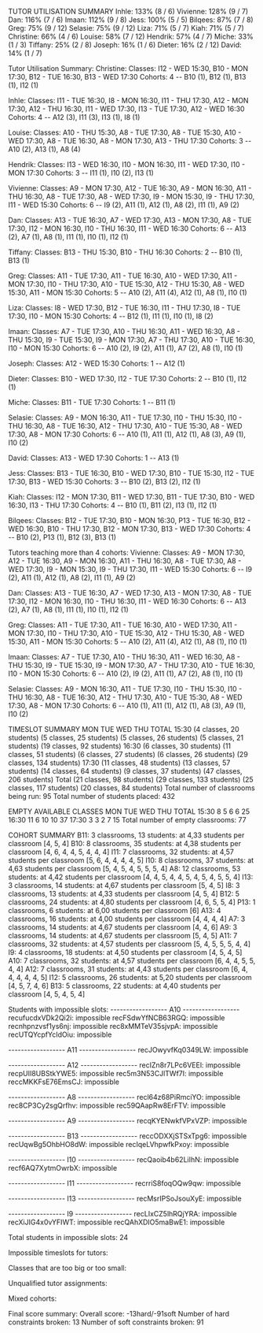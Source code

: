 TUTOR UTILISATION SUMMARY
Inhle: 133% (8 / 6)
Vivienne: 128% (9 / 7)
Dan: 116% (7 / 6)
Imaan: 112% (9 / 8)
Jess: 100% (5 / 5)
Bilqees: 87% (7 / 8)
Greg: 75% (9 / 12)
Selasie: 75% (9 / 12)
Liza: 71% (5 / 7)
Kiah: 71% (5 / 7)
Christine: 66% (4 / 6)
Louise: 58% (7 / 12)
Hendrik: 57% (4 / 7)
Miche: 33% (1 / 3)
Tiffany: 25% (2 / 8)
Joseph: 16% (1 / 6)
Dieter: 16% (2 / 12)
David: 14% (1 / 7)

Tutor Utilisation Summary:
Christine:
  Classes: I12 - WED 15:30, B10 - MON 17:30, B12 - TUE 16:30, B13 - WED 17:30
  Cohorts: 4 -- B10 (1), B12 (1), B13 (1), I12 (1)

Inhle:
  Classes: I11 - TUE 16:30, I8 - MON 16:30, I11 - THU 17:30, A12 - MON 17:30, A12 - THU 16:30, I11 - WED 17:30, I13 - TUE 17:30, A12 - WED 16:30
  Cohorts: 4 -- A12 (3), I11 (3), I13 (1), I8 (1)

Louise:
  Classes: A10 - THU 15:30, A8 - TUE 17:30, A8 - TUE 15:30, A10 - WED 17:30, A8 - TUE 16:30, A8 - MON 17:30, A13 - THU 17:30
  Cohorts: 3 -- A10 (2), A13 (1), A8 (4)

Hendrik:
  Classes: I13 - WED 16:30, I10 - MON 16:30, I11 - WED 17:30, I10 - MON 17:30
  Cohorts: 3 -- I11 (1), I10 (2), I13 (1)

Vivienne:
  Classes: A9 - MON 17:30, A12 - TUE 16:30, A9 - MON 16:30, A11 - THU 16:30, A8 - TUE 17:30, A8 - WED 17:30, I9 - MON 15:30, I9 - THU 17:30, I11 - WED 15:30
  Cohorts: 6 -- I9 (2), A11 (1), A12 (1), A8 (2), I11 (1), A9 (2)

Dan:
  Classes: A13 - TUE 16:30, A7 - WED 17:30, A13 - MON 17:30, A8 - TUE 17:30, I12 - MON 16:30, I10 - THU 16:30, I11 - WED 16:30
  Cohorts: 6 -- A13 (2), A7 (1), A8 (1), I11 (1), I10 (1), I12 (1)

Tiffany:
  Classes: B13 - THU 15:30, B10 - THU 16:30
  Cohorts: 2 -- B10 (1), B13 (1)

Greg:
  Classes: A11 - TUE 17:30, A11 - TUE 16:30, A10 - WED 17:30, A11 - MON 17:30, I10 - THU 17:30, A10 - TUE 15:30, A12 - THU 15:30, A8 - WED 15:30, A11 - MON 15:30
  Cohorts: 5 -- A10 (2), A11 (4), A12 (1), A8 (1), I10 (1)

Liza:
  Classes: I8 - WED 17:30, B12 - TUE 16:30, I11 - THU 17:30, I8 - TUE 17:30, I10 - MON 15:30
  Cohorts: 4 -- B12 (1), I11 (1), I10 (1), I8 (2)

Imaan:
  Classes: A7 - TUE 17:30, A10 - THU 16:30, A11 - WED 16:30, A8 - THU 15:30, I9 - TUE 15:30, I9 - MON 17:30, A7 - THU 17:30, A10 - TUE 16:30, I10 - MON 15:30
  Cohorts: 6 -- A10 (2), I9 (2), A11 (1), A7 (2), A8 (1), I10 (1)

Joseph:
  Classes: A12 - WED 15:30
  Cohorts: 1 -- A12 (1)

Dieter:
  Classes: B10 - WED 17:30, I12 - TUE 17:30
  Cohorts: 2 -- B10 (1), I12 (1)

Miche:
  Classes: B11 - TUE 17:30
  Cohorts: 1 -- B11 (1)

Selasie:
  Classes: A9 - MON 16:30, A11 - TUE 17:30, I10 - THU 15:30, I10 - THU 16:30, A8 - TUE 16:30, A12 - THU 17:30, A10 - TUE 15:30, A8 - WED 17:30, A8 - MON 17:30
  Cohorts: 6 -- A10 (1), A11 (1), A12 (1), A8 (3), A9 (1), I10 (2)

David:
  Classes: A13 - WED 17:30
  Cohorts: 1 -- A13 (1)

Jess:
  Classes: B13 - TUE 16:30, B10 - WED 17:30, B10 - TUE 15:30, I12 - TUE 17:30, B13 - WED 15:30
  Cohorts: 3 -- B10 (2), B13 (2), I12 (1)

Kiah:
  Classes: I12 - MON 17:30, B11 - WED 17:30, B11 - TUE 17:30, B10 - WED 16:30, I13 - THU 17:30
  Cohorts: 4 -- B10 (1), B11 (2), I13 (1), I12 (1)

Bilqees:
  Classes: B12 - TUE 17:30, B10 - MON 16:30, P13 - TUE 16:30, B12 - WED 16:30, B10 - THU 17:30, B12 - MON 17:30, B13 - WED 17:30
  Cohorts: 4 -- B10 (2), P13 (1), B12 (3), B13 (1)

Tutors teaching more than 4 cohorts:
Vivienne:
  Classes: A9 - MON 17:30, A12 - TUE 16:30, A9 - MON 16:30, A11 - THU 16:30, A8 - TUE 17:30, A8 - WED 17:30, I9 - MON 15:30, I9 - THU 17:30, I11 - WED 15:30
  Cohorts: 6 -- I9 (2), A11 (1), A12 (1), A8 (2), I11 (1), A9 (2)

Dan:
  Classes: A13 - TUE 16:30, A7 - WED 17:30, A13 - MON 17:30, A8 - TUE 17:30, I12 - MON 16:30, I10 - THU 16:30, I11 - WED 16:30
  Cohorts: 6 -- A13 (2), A7 (1), A8 (1), I11 (1), I10 (1), I12 (1)

Greg:
  Classes: A11 - TUE 17:30, A11 - TUE 16:30, A10 - WED 17:30, A11 - MON 17:30, I10 - THU 17:30, A10 - TUE 15:30, A12 - THU 15:30, A8 - WED 15:30, A11 - MON 15:30
  Cohorts: 5 -- A10 (2), A11 (4), A12 (1), A8 (1), I10 (1)

Imaan:
  Classes: A7 - TUE 17:30, A10 - THU 16:30, A11 - WED 16:30, A8 - THU 15:30, I9 - TUE 15:30, I9 - MON 17:30, A7 - THU 17:30, A10 - TUE 16:30, I10 - MON 15:30
  Cohorts: 6 -- A10 (2), I9 (2), A11 (1), A7 (2), A8 (1), I10 (1)

Selasie:
  Classes: A9 - MON 16:30, A11 - TUE 17:30, I10 - THU 15:30, I10 - THU 16:30, A8 - TUE 16:30, A12 - THU 17:30, A10 - TUE 15:30, A8 - WED 17:30, A8 - MON 17:30
  Cohorts: 6 -- A10 (1), A11 (1), A12 (1), A8 (3), A9 (1), I10 (2)


TIMESLOT SUMMARY
        MON     TUE     WED     THU     TOTAL
15:30   (4 classes, 20 students)        (5 classes, 25 students)        (5 classes, 26 students)        (5 classes, 21 students)        (19 classes, 92 students)
16:30   (6 classes, 30 students)        (11 classes, 51 students)       (6 classes, 27 students)        (6 classes, 26 students)        (29 classes, 134 students)
17:30   (11 classes, 48 students)       (13 classes, 57 students)       (14 classes, 64 students)       (9 classes, 37 students)        (47 classes, 206 students)
Total   (21 classes, 98 students)       (29 classes, 133 students)      (25 classes, 117 students)      (20 classes, 84 students)
Total number of classrooms being run: 95
Total number of students placed: 432


EMPTY AVAILABLE CLASSES
        MON     TUE     WED     THU     TOTAL
15:30   8       5       6       6       25
16:30   11      6       10      10      37
17:30   3       3       2       7       15
Total number of empty classrooms: 77


COHORT SUMMARY
B11:    3 classrooms,   13 students:    at 4,33 students per classroom  [4, 5, 4]
B10:    8 classrooms,   35 students:    at 4,38 students per classroom  [4, 6, 4, 4, 5, 4, 4, 4]
I11:    7 classrooms,   32 students:    at 4,57 students per classroom  [5, 6, 4, 4, 4, 4, 5]
I10:    8 classrooms,   37 students:    at 4,63 students per classroom  [5, 4, 5, 4, 5, 5, 5, 4]
A8:     12 classrooms,  53 students:    at 4,42 students per classroom  [4, 4, 5, 4, 4, 5, 4, 5, 4, 5, 5, 4]
I13:    3 classrooms,   14 students:    at 4,67 students per classroom  [5, 4, 5]
I8:     3 classrooms,   13 students:    at 4,33 students per classroom  [4, 5, 4]
B12:    5 classrooms,   24 students:    at 4,80 students per classroom  [4, 6, 5, 5, 4]
P13:    1 classrooms,   6 students:     at 6,00 students per classroom  [6]
A13:    4 classrooms,   16 students:    at 4,00 students per classroom  [4, 4, 4, 4]
A7:     3 classrooms,   14 students:    at 4,67 students per classroom  [4, 4, 6]
A9:     3 classrooms,   14 students:    at 4,67 students per classroom  [5, 4, 5]
A11:    7 classrooms,   32 students:    at 4,57 students per classroom  [5, 4, 5, 5, 5, 4, 4]
I9:     4 classrooms,   18 students:    at 4,50 students per classroom  [4, 5, 4, 5]
A10:    7 classrooms,   32 students:    at 4,57 students per classroom  [6, 4, 4, 5, 5, 4, 4]
A12:    7 classrooms,   31 students:    at 4,43 students per classroom  [6, 4, 4, 4, 4, 4, 5]
I12:    5 classrooms,   26 students:    at 5,20 students per classroom  [4, 5, 7, 4, 6]
B13:    5 classrooms,   22 students:    at 4,40 students per classroom  [4, 5, 4, 5, 4]


Students with impossible slots:
------------------ A10 ------------------
recufucdxVDk2Qi2i: impossible
recFSdwYfNCB63RGQ: impossible
recnhpnzvsf1ys6nj: impossible
rec8xMMTeV35sjvpA: impossible
recUTQYcpfYcIdOiu: impossible

------------------ A11 ------------------
recJOwyvfKq0349LW: impossible

------------------ A12 ------------------
recIZn8r7LPc6VEEl: impossible
recpUII8UBStkYWE5: impossible
rec5m3N53CJlTWf7I: impossible
reccMKKFsE76EmsCJ: impossible

------------------ A8 ------------------
recl64z68PiRmciYO: impossible
rec8CP3Cy2sgQrfhv: impossible
rec59QAapRw8ErFTV: impossible

------------------ A9 ------------------
recqKYENwkfVPxVZP: impossible

------------------ B13 ------------------
reccODXXjSTSxTpg6: impossible
recUqwBg5OhbHO8dW: impossible
recIqeLVhpwfkPxoy: impossible

------------------ I10 ------------------
recQaoib4b62LiIhN: impossible
recf6AQ7XytmOwrbX: impossible

------------------ I11 ------------------
recrriS8foqOQw9qw: impossible

------------------ I13 ------------------
recMsrIPSoJsouXyE: impossible

------------------ I9 ------------------
recLIxCZ5lhRQjYRA: impossible
recXiJIG4x0vYFIWT: impossible
recQAhXDIO5maBwE1: impossible

Total students in impossible slots: 24

Impossible timeslots for tutors:



Classes that are too big or too small:


Unqualified tutor assignments:


Mixed cohorts:


Final score summary:
Overall score: -13hard/-91soft
Number of hard constraints broken: 13
Number of soft constraints broken: 91